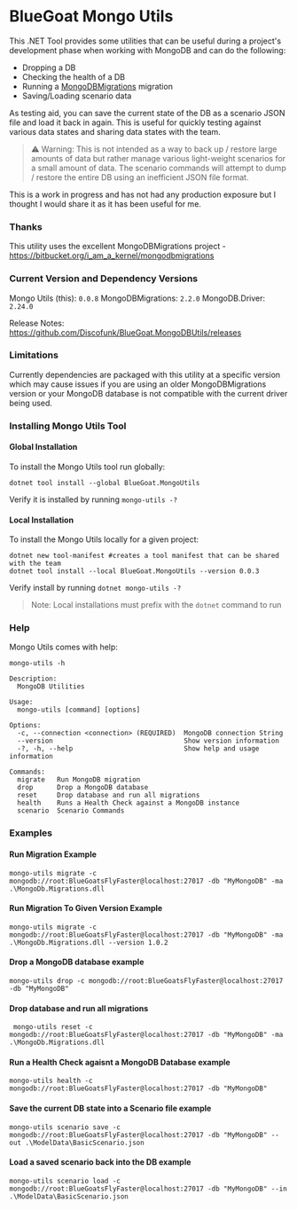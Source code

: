 # BlueGoat Mongo Utils

This .NET Tool provides some utilities that can be useful during a project's development phase when working with MongoDB and can do the following:

- Dropping a DB
- Checking the health of a DB
- Running a [MongoDBMigrations](https://bitbucket.org/i_am_a_kernel/mongodbmigrations) migration
- Saving/Loading scenario data

As testing aid, you can save the current state of the DB as a scenario JSON file and load it back in again. This is useful for quickly testing against various data states and sharing data states with the team.

> ⚠ Warning: This is not intended as a way to back up / restore large amounts of data but rather manage various light-weight scenarios for a small amount of data. The scenario commands will attempt to dump / restore the entire DB using an inefficient JSON file format.

This is a work in progress and has not had any production exposure but I thought I would share it as it has been useful for me.

### Thanks

This utility uses the excellent MongoDBMigrations project - https://bitbucket.org/i_am_a_kernel/mongodbmigrations

### Current Version and Dependency Versions

Mongo Utils (this): `0.0.8`
MongoDBMigrations: `2.2.0`
MongoDB.Driver: `2.24.0`

Release Notes: https://github.com/Discofunk/BlueGoat.MongoDBUtils/releases

### Limitations

Currently dependencies are packaged with this utility at a specific version which may cause issues if you are using an older MongoDBMigrations version or your MongoDB database is not compatible with the current driver being used.

### Installing Mongo Utils Tool

#### Global Installation

To install the Mongo Utils tool run globally:

```
dotnet tool install --global BlueGoat.MongoUtils
```

Verify it is installed by running `mongo-utils -?`

#### Local Installation

To install the Mongo Utils locally for a given project:

```
dotnet new tool-manifest #creates a tool manifest that can be shared with the team
dotnet tool install --local BlueGoat.MongoUtils --version 0.0.3
```

Verify install by running `dotnet mongo-utils -?`

> Note: Local installations must prefix with the `dotnet` command to run

### Help

Mongo Utils comes with help:

```console
mongo-utils -h
```

```console
Description:
  MongoDB Utilities

Usage:
  mongo-utils [command] [options]

Options:
  -c, --connection <connection> (REQUIRED)  MongoDB connection String
  --version                                 Show version information
  -?, -h, --help                            Show help and usage information

Commands:
  migrate   Run MongoDB migration
  drop      Drop a MongoDB database
  reset     Drop database and run all migrations
  health    Runs a Health Check against a MongoDB instance
  scenario  Scenario Commands
```

### Examples

#### Run Migration Example

```console
mongo-utils migrate -c mongodb://root:BlueGoatsFlyFaster@localhost:27017 -db "MyMongoDB" -ma  .\MongoDb.Migrations.dll
```

#### Run Migration To Given Version Example

```console
mongo-utils migrate -c mongodb://root:BlueGoatsFlyFaster@localhost:27017 -db "MyMongoDB" -ma  .\MongoDb.Migrations.dll --version 1.0.2
```

#### Drop a MongoDB database example

```console
mongo-utils drop -c mongodb://root:BlueGoatsFlyFaster@localhost:27017 -db "MyMongoDB"
```

#### Drop database and run all migrations

```console
 mongo-utils reset -c mongodb://root:BlueGoatsFlyFaster@localhost:27017 -db "MyMongoDB" -ma  .\MongoDb.Migrations.dll
```

#### Run a Health Check agaisnt a MongoDB Database example

```console
mongo-utils health -c mongodb://root:BlueGoatsFlyFaster@localhost:27017 -db "MyMongoDB"
```

#### Save the current DB state into a Scenario file example

```console
mongo-utils scenario save -c mongodb://root:BlueGoatsFlyFaster@localhost:27017 -db "MyMongoDB" --out .\ModelData\BasicScenario.json
```

#### Load a saved scenario back into the DB example

```console
mongo-utils scenario load -c mongodb://root:BlueGoatsFlyFaster@localhost:27017 -db "MyMongoDB" --in .\ModelData\BasicScenario.json
```
